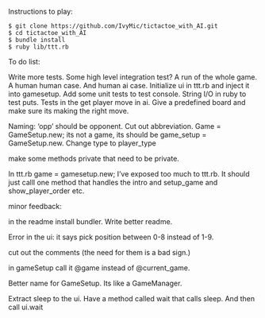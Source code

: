 Instructions to play:

```
$ git clone https://github.com/IvyMic/tictactoe_with_AI.git
$ cd tictactoe_with_AI
$ bundle install
$ ruby lib/ttt.rb

```


To do list:

Write more tests. Some high level integration test? A run of the whole game. A human human case. And human ai case.
Initialize ui in ttt.rb and inject it into gamesetup.
Add some unit tests to test console.
String I/O in ruby to test puts.
Tests in the get player move in ai. Give a predefined board and make sure its making the right move.

Naming: ‘opp’ should be opponent. Cut out abbreviation. Game = GameSetup.new; its not a game, its should be game_setup = GameSetup.new.
Change type to player_type

make some methods private that need to be private.

In ttt.rb game = gamesetup.new; I’ve exposed too much to ttt.rb. It should just calll one method that handles the intro and setup_game and show_player_order etc.



minor feedback:

in the readme install bundler. Write better readme.

Error in the ui: it says pick position between 0-8 instead of 1-9.

cut out the comments (the need for them is a bad sign.)

in gameSetup call it @game instead of @current_game.

Better name for GameSetup. Its like a GameManager.

Extract sleep to the ui. Have a method called wait that calls sleep. And then call ui.wait

